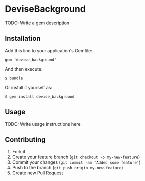 # DeviseBackground

TODO: Write a gem description

## Installation

Add this line to your application's Gemfile:

    gem 'devise_background'

And then execute:

    $ bundle

Or install it yourself as:

    $ gem install devise_background

## Usage

TODO: Write usage instructions here

## Contributing

1. Fork it
2. Create your feature branch (`git checkout -b my-new-feature`)
3. Commit your changes (`git commit -am 'Added some feature'`)
4. Push to the branch (`git push origin my-new-feature`)
5. Create new Pull Request
